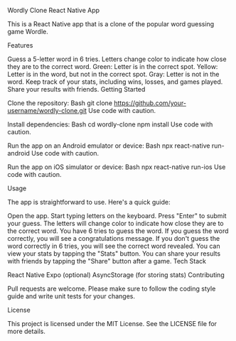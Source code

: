 Wordly Clone React Native App

This is a React Native app that is a clone of the popular word guessing game Wordle.

Features

Guess a 5-letter word in 6 tries.
Letters change color to indicate how close they are to the correct word.
Green: Letter is in the correct spot.
Yellow: Letter is in the word, but not in the correct spot.
Gray: Letter is not in the word.
Keep track of your stats, including wins, losses, and games played.
Share your results with friends.
Getting Started

Clone the repository:
Bash
git clone https://github.com/your-username/wordly-clone.git
Use code with caution.

Install dependencies:
Bash
cd wordly-clone
npm install
Use code with caution.

Run the app on an Android emulator or device:
Bash
npx react-native run-android
Use code with caution.

Run the app on iOS simulator or device:
Bash
npx react-native run-ios
Use code with caution.

Usage

The app is straightforward to use. Here's a quick guide:

Open the app.
Start typing letters on the keyboard.
Press "Enter" to submit your guess.
The letters will change color to indicate how close they are to the correct word.
You have 6 tries to guess the word.
If you guess the word correctly, you will see a congratulations message.
If you don't guess the word correctly in 6 tries, you will see the correct word revealed.
You can view your stats by tapping the "Stats" button.
You can share your results with friends by tapping the "Share" button after a game.
Tech Stack

React Native
Expo (optional)
AsyncStorage (for storing stats)
Contributing

Pull requests are welcome. Please make sure to follow the coding style guide and write unit tests for your changes.

License

This project is licensed under the MIT License. See the LICENSE file for more details.
